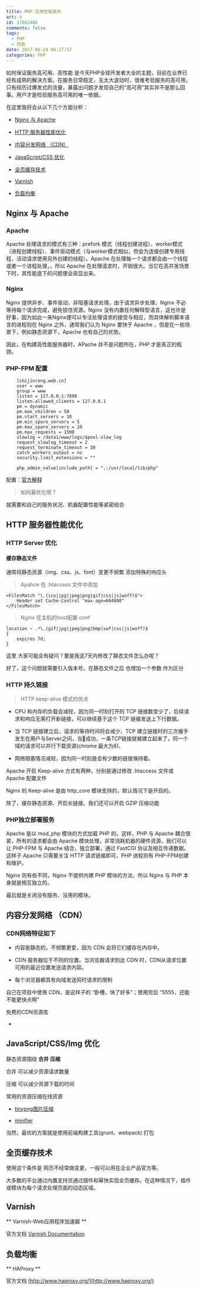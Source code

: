 ```yaml
---
title: PHP 应用性能提升
art: a
id: 17062406
comments: false
tags:
  - PHP 
  - 性能
date: 2017-06-24 06:27:57
categories: PHP
---
```



如何保证服务高可用、高性能 是今天PHP全球开发者大全的主题，目前在业界已经有成熟的解决方案。在服务日常稳定，无太大波动时，很难考验服务的高可用，只有经历过爆发式的流量，暴露出问题才发现自己的“高可用”其实并不是那么回事。用户才是检验服务高可用的唯一依据。

<!-- more -->

在这里我将会从以下几个方面分析：

- [Nginx 与 Apache](#nginx-or-apache)

- [HTTP 服务器性能优化](#http)

- [内容分发网络 （CDN）](#cdn)

- [JavaScript/CSS 优化](#j-and-c)

- [全页缓存技术](#cache)

- [Varnish](#Varnish)

- [负载均衡](#LB)



<h2 id="nginx-or-apache">Nginx 与 Apache</h2>

### Apache 

Apache 处理请求的模式有三种：prefork 模式（线程创建进程）、worker模式（进程创建线程）、事件驱动模式（与worker模式相似，但会为连接创建专用线程，活动请求使用另外创建的线程）。Apache 在处理每一个请求都会由一个线程或者一个进程处理，，所以 Apache 在处理请求时，开销很大。当它在高并发场景下时，其性能底下的问题便会突显出来。

### Nginx

Nginx 提供异步、事件驱动、非阻塞请求处理，由于请求异步处理，Nginx 不必等待每个请求完成，避免锁住资源。Nginx 没有内置任何解释型语言，这也许是好事，因为如此一来Nginx便可以专注处理请求的接受与相应，而具体解析脚本语言的进程则在 Nginx 之外，通常我们认为 Nginx 要快于 Apache ，但是在一些场景下，例如静态资源下，Apache 也有自己的优势。

因此，在构建高性能服务器时，APache 并不是问题所在，PHP 才是真正的瓶颈。



### PHP-FPM 配置

```
	[shijinrong.web.cn]
	user = www
	group = www
	listen = 127.0.0.1:7890
	listen.allowed_clients = 127.0.0.1
	pm = dynamic
	pm.max_children = 50
	pm.start_servers = 10
	pm.min_spare_servers = 5
	pm.max_spare_servers = 20
	pm.max_requests = 1500
	slowlog = /data1/www/logs/$pool-slow_log
	request_slowlog_timeout = 2
	request_terminate_timeout = 30
	catch_workers_output = no
	security.limit_extensions = ""

	php_admin_value[include_path] = ".:/usr/local/lib/php" 
```

配置：[官方解释](http://php.net/manual/zh/install.fpm.configuration.php)


> 如何最优化呢？
 
就需要和自己的服务状况、机器配置性能等紧密结合



<h2 id="http">HTTP 服务器性能优化</h2>

### HTTP Server 优化

#### 缓存静态文件

通常将静态资源（img、css、js、font）变更不频繁 添加特殊的响应头

> Apahce 在 .htaccess 文件中添加
```
<FilesMatch "\.(ico|jpg|jpeg|png|gif|css|js|woff)$">
	Header set Cache-Control "max-age=604800"
</FilesMatch>
```

> Nginx 在主机的host配置 conf 
```
location ~ .*\.(gif|jpg|jpeg|png|bmp|swf|css|js|woff)$
{
 	expires 7d;
}
```

这里 大家可能会有疑问？要是我这7天内修改了静态文件怎么办呢？

好了，这个问题就需要引入版本号，在静态文件之后 也增加一个参数 作为区分


### HTTP 持久链接

> HTTP keep-alive 模式的优点

- CPU 和内存的负载会减轻，因为同一时刻打开的 TCP 链接数变少了，后续请求和响应无需打开新链接，可以继续基于这个 TCP 链接发送上下行数据。

- 当 TCP 链接建立后，请求的等待时间将会减少，TCP 建立链接时的三次握手发生在用户与Server之间，当🤝成功，一条TCP链接就被建立起来了，同一个域的请求可以并行下载资源(chrome 最大为6)、

- 网络阻塞情况减轻，因为同一时刻是会有少数的链接保持着。



Apache 开启 Keep-alive 方式有两种，分别是通过修改 .htaccess 文件或 Apache 配置文件

Nginx 的 Keep-alive 是由 http_core 模块支持的，默认情况下是开启的。


除了，缓存静态资源、开启长链接。我们还可以开启 GZIP 压缩功能

### PHP独立部署服务

Apache 是以 mod_php 模块的方式加载 PHP 的。这样，PHP 与 Apache 耦合很紧，所有的请求都会由 Apache 模块处理，非常消耗机器的硬件资源，我们可以让 PHP-FPM 与 Apache 结合，独立部署，通过 FastCGI 协议及相互传递数据。这样子 Apache 只需要关注 HTTP 请求链接即可，PHP 进程则有 PHP-FPM创建和维护。


Nginx 则有些不同，Nginx 不提供内建 PHP 模块的方法，所以 Nginx 与 PHP 本身就是相互独立的。

最后就是关闭没有服务、没用的模块。


<h2 id="cdn">内容分发网络 （CDN）</h2>

### CDN网络特征如下

- 内容是静态的，不频繁更爱，因为 CDN 会将它们缓存在内存中。

- CDN 服务器位于不同的位置。当浏览器请求到达 CDN 时，CDN从请求位置可用的最近位置发送请求内容。

- 每个浏览器都具有向域发送同时请求的限制



自己在项目中使用 CDN，是这样子的 “卧槽，快了好多”；使用完后 “5555，还能不能更快点啊”

免费的CDN资源库

- [](http://www.bootcdn.cn/)


<h2 id="j-and-c">JavaScript/CSS/Img 优化</h2>

静态资源围绕 **合并** **压缩** 

合并 可以减少资源请求数量

压缩 可以减少资源下载的时间

常用的资源压缩在线资源

- [tinypng图片压缩](https://tinypng.com/)

- [minifier](http://www.minifier.org/)


当然，最优的方案就是使用前端构建工具(grunt、webpack) 打包

<h2 id="cache">全页缓存技术</h2>

使用这个条件是 网页不经常做变更，一般可以用在企业产品官方等。

大多数的平台通过内置支持货通过插件和幂快实现全页缓存。在这种情况下，插件或模块为每个请求处理页面的动态区域。

<h2 id="Varnish">Varnish</h2>

** Varnish-Web应用程序加速器 **

官方文档 [Varnish Documentation](http://www.varnish-cache.org/docs/index.html)


<h2 id="LB">负载均衡</h2>

** HAProxy **

官方文档 [http://www.haproxy.org/](http://www.haproxy.org/)






